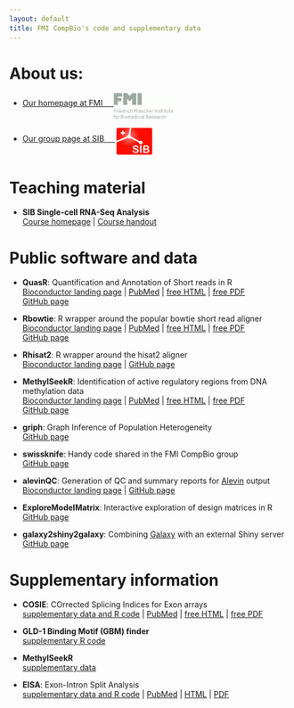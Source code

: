 ```yaml
---
layout: default
title: FMI CompBio's code and supplementary data
---
```


# About us: 

- [Our homepage at FMI &nbsp; &nbsp; <img src="assets/images/logo-FMI-grey.gif" alt="FMI logo" align="middle" height="46" width="107">](http://www.fmi.ch/research/platforms/platform.html?plt=115)  

- [Our group page at SIB &nbsp; &nbsp; <img src="assets/images/sib_emblem_low_res.jpg" alt="SIB logo" align="middle" height="53" width="69">](https://www.sib.swiss/stadler-michael/michael-stadler-sub)  

# Teaching material
- **SIB Single-cell RNA-Seq Analysis**  
  [Course homepage](https://www.sib.swiss/training/course/2018-11-single-cell) |
  [Course handout](https://fmicompbio.github.io/SIB_scRNA-seq_Tutorial_2018/)  
  
# Public software and data  
- **QuasR**: Quantification and Annotation of Short reads in R  
  [Bioconductor landing page](https://bioconductor.org/packages/QuasR/) |
  [PubMed](https://www.ncbi.nlm.nih.gov/pubmed/25417205) |
  [free HTML](https://www.ncbi.nlm.nih.gov/pmc/articles/PMC4382904/) |
  [free PDF](https://www.ncbi.nlm.nih.gov/pmc/articles/PMC4382904/pdf/btu781.pdf)  
  [GitHub page](https://github.com/fmicompbio/QuasR)  

- **Rbowtie**: R wrapper around the popular bowtie short read aligner  
  [Bioconductor landing page](https://bioconductor.org/packages/Rbowtie/) |
  [PubMed](https://www.ncbi.nlm.nih.gov/pubmed/25417205) |
  [free HTML](https://www.ncbi.nlm.nih.gov/pmc/articles/PMC4382904/) |
  [free PDF](https://www.ncbi.nlm.nih.gov/pmc/articles/PMC4382904/pdf/btu781.pdf)  
  [GitHub page](https://github.com/fmicompbio/Rbowtie)  

- **Rhisat2**: R wrapper around the hisat2 aligner  
  [Bioconductor landing page](https://bioconductor.org/packages/Rhisat2/) |
  [GitHub page](https://github.com/fmicompbio/Rhisat2)  

- **MethylSeekR**: Identification of active regulatory regions from DNA methylation data  
  [Bioconductor landing page](https://bioconductor.org/packages/MethylSeekR/) |
  [PubMed](https://www.ncbi.nlm.nih.gov/pubmed/23828043) |
  [free HTML](https://www.ncbi.nlm.nih.gov/pmc/articles/PMC3763559/) |
  [free PDF](https://www.ncbi.nlm.nih.gov/pmc/articles/PMC3763559/pdf/gkt599.pdf)  
  [GitHub page](https://github.com/fmicompbio/Rbowtie)  

- **griph**: Graph Inference of Population Heterogeneity  
  [GitHub page](https://github.com/fmicompbio/griph)  

- **swissknife**: Handy code shared in the FMI CompBio group  
  [GitHub page](https://github.com/fmicompbio/swissknife)  

- **alevinQC**: Generation of QC and summary reports for [Alevin](https://salmon.readthedocs.io/en/latest/alevin.html) output	
  [Bioconductor landing page](https://bioconductor.org/packages/alevinQC/) | 
  [GitHub page](https://github.com/csoneson/alevinQC)

- **ExploreModelMatrix**: Interactive exploration of design matrices in R	
  [GitHub page](https://github.com/csoneson/ExploreModelMatrix)
  
- **galaxy2shiny2galaxy**: Combining [Galaxy](https://galaxyproject.org/) with an external Shiny server	
  [GitHub page](https://github.com/hrhotz/galaxy2shiny2galaxy)  

# Supplementary information  
- **COSIE**: COrrected Splicing Indices for Exon arrays  
  [supplementary data and R code](projects/cosie/cosie.html) |
  [PubMed](https://www.ncbi.nlm.nih.gov/pubmed/19528075) |
  [free HTML](https://www.ncbi.nlm.nih.gov/pmc/articles/PMC2760813/) |
  [free PDF](https://www.ncbi.nlm.nih.gov/pmc/articles/PMC2760813/pdf/gkp508.pdf)  

- **GLD-1 Binding Motif (GBM) finder**  
  [supplementary R code](projects/GBM_finder/gbmFinder.html)  

- **MethylSeekR**  
  [supplementary data](projects/MethylSeekR/MethylSeekR.html)  

- **EISA**: Exon-Intron Split Analysis  
  [supplementary data and R code](projects/EISA/EISA.html) |
  [PubMed](https://www.ncbi.nlm.nih.gov/pubmed/26098447) |
  [HTML](http://www.nature.com/articles/nbt.3269) |
  [PDF](http://www.nature.com/articles/nbt.3269.pdf)  
